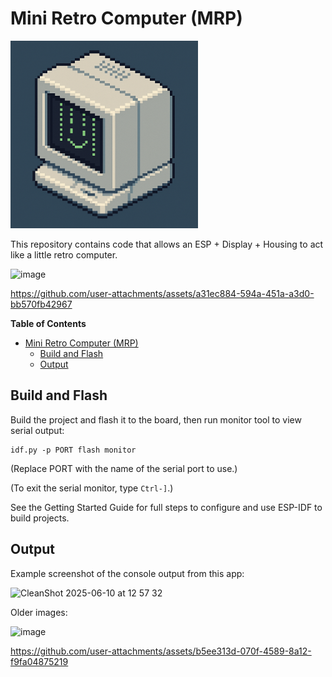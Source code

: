 # Mini Retro Computer (MRP)

<img src="./images/icon.png" alt="MRP" width="300">

This repository contains code that allows an ESP + Display + Housing to act like
a little retro computer.

![image](https://github.com/user-attachments/assets/ff6183e9-9d7b-436b-8181-876472eb6c4a)

https://github.com/user-attachments/assets/a31ec884-594a-451a-a3d0-bb570fb42967

<!-- markdown-toc start - Don't edit this section. Run M-x markdown-toc-refresh-toc -->
**Table of Contents**

- [Mini Retro Computer (MRP)](#mini-retro-computer-mrp)
  - [Build and Flash](#build-and-flash)
  - [Output](#output)

<!-- markdown-toc end -->

## Build and Flash

Build the project and flash it to the board, then run monitor tool to view serial output:

```
idf.py -p PORT flash monitor
```

(Replace PORT with the name of the serial port to use.)

(To exit the serial monitor, type ``Ctrl-]``.)

See the Getting Started Guide for full steps to configure and use ESP-IDF to build projects.

## Output

Example screenshot of the console output from this app:

![CleanShot 2025-06-10 at 12 57 32](https://github.com/user-attachments/assets/d79a88a1-72d9-48f3-ae98-42bd74bea8ea)

Older images:

![image](https://github.com/user-attachments/assets/4ddfd1dc-ff67-4175-80cf-85f58c5100f8)

https://github.com/user-attachments/assets/b5ee313d-070f-4589-8a12-f9fa04875219
